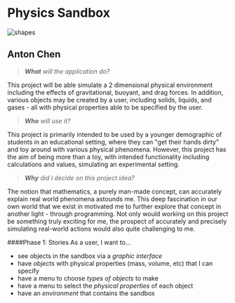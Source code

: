 # Physics Sandbox

![shapes](https://static.vecteezy.com/system/resources/previews/000/142/787/large_2x/prisma-vector-icons-set.jpg)
## Anton Chen 

> _**What** will the application do?_

This project will be able simulate a 2 dimensional physical environment including 
the effects of gravitational, buoyant, and drag forces. In addition, various objects may be 
created by a user, including solids, liquids, and gases - all with physical
properties able to be specified by the user.

> _**Who** will use it?_

This project is primarily intended to be used by a younger demographic of students in an 
educational setting, where they can "get their hands dirty" and toy around with various physical
phenomena. However, this project has the aim of being more than a toy, with intended functionality 
including calculations and values, simulating an experimental setting.     

> _**Why** did I decide on this project idea?_

The notion that mathematics, a purely man-made concept, can accurately explain real world phenomena
astounds me. This deep fascination in our own world that we exist in motivated me to further 
explore that concept in another light - through programming.  Not only would working on this
project be something truly exciting for me, the prospect of accurately and precisely simulating 
real-world actions would also quite challenging to me.   


####Phase 1: Stories
As a user, I want to...
- see objects in the sandbox via a _graphic interface_
- have _objects_ with physical properties (mass, volume, etc) that I can specify
- have a menu to choose _types of objects_ to make
- have a menu to select the _physical properties_ of each object
- have an _environment_ that contains the sandbox 

